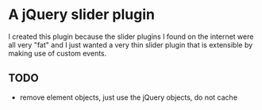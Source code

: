 # A jQuery slider plugin
I created this plugin because the slider plugins I found on the internet were all very "fat" and I just wanted a very
thin slider plugin that is extensible by making use of custom events.

## TODO
- remove element objects, just use the jQuery objects, do not cache